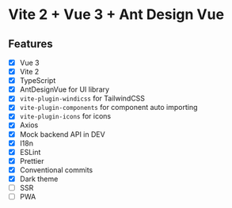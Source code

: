 # Vite 2 + Vue 3 + Ant Design Vue

## Features

- [x] Vue 3
- [x] Vite 2
- [x] TypeScript
- [x] AntDesignVue for UI library
- [x] `vite-plugin-windicss` for TailwindCSS
- [x] `vite-plugin-components` for component auto importing
- [x] `vite-plugin-icons` for icons
- [x] Axios
- [x] Mock backend API in DEV
- [x] I18n
- [x] ESLint
- [x] Prettier
- [x] Conventional commits
- [x] Dark theme
- [ ] SSR
- [ ] PWA
